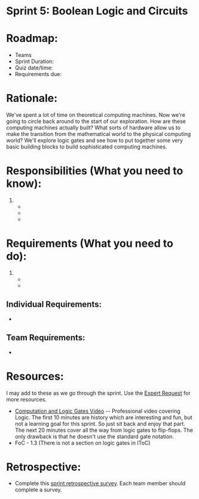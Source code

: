# Sprint 5: Boolean Logic and Circuits

# Roadmap:
* Teams
* Sprint Duration: 
* Quiz date/time: 
* Requirements due: 

# Rationale: 
We've spent a lot of time on theoretical computing machines.  Now we're going to circle back around to the start of our exploration.  How are these computing machines actually built?  What sorts of hardware allow us to make the transition from the mathematical world to the physical computing world?  We'll explore logic gates and see how to put together some very basic building blocks to build sophisticated computing machines. 

# Responsibilities (What you need to know):
1. 
   * 
   * 
   *  

# Requirements (What you need to do):
1.
   *
   *

## Individual Requirements:
   *

## Team Requirements:
   * 
   
# Resources:  
I may add to these as we go through the sprint.  Use the [Expert Request](https://rollins.co1.qualtrics.com/jfe/form/SV_0jNfbBpN1clDJfn?course=mat310s20&sprint=5) for more resources. 
   * [Computation and Logic Gates Video](https://rollins.kanopy.com/video/computation-and-logic-gates) -- Professional video covering Logic.  The first 10 minutes are history which are interesting and fun, but not a learning goal for this sprint.  So just sit back and enjoy that part.  The next 20 minutes cover all the way from logic gates to flip-flops.  The only drawback is that he doesn't use the standard gate notation.
   * FoC - 1.3  (There is not a section on logic gates in IToC)
   
# Retrospective:
  * Complete this [sprint retrospective survey](https://rollins.co1.qualtrics.com/jfe/form/SV_3rAIzhpHFYbIixf?course=mat310s20&sprint=5).  Each team member should complete a survey.
